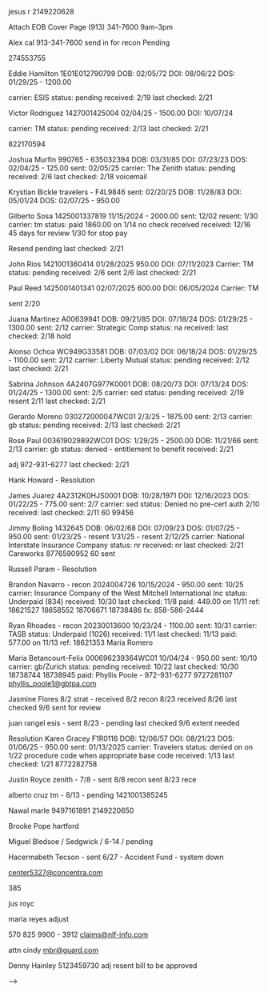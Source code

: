 jesus r
2149220628



Attach EOB
Cover Page
(913) 341-7600
9am-3pm

Alex cal
913-341-7600
send in for recon
Pending

<!-- HS -->
274553755

Eddie Hamilton
1E01E012790799
DOB: 02/05/72
DOI: 08/06/22
DOS: 01/29/25 - 1200.00
<!-- sent: 02/05/25 -->
carrier: ESIS
status: pending
received: 2/19
last checked: 2/21

Victor Rodriguez
1427001425004
02/04/25 - 1500.00
DOI: 10/07/24
<!-- sent: 02/05/25 -->
carrier: TM
status: pending
received: 2/13
last checked: 2/21

<!-- HS End -->
822170594

Joshua Murfin
990765 - 635032394
DOB: 03/31/85
DOI: 07/23/23
DOS: 02/04/25 - 125.00
sent: 02/05/25
carrier: The Zenith
status: pending
received: 2/6
last checked: 2/18 voicemail

Krystian Bickle
travelers - F4L9846
sent: 02/20/25
DOB: 11/28/83
DOI: 05/01/24
DOS: 02/07/25 - 950.00
<!-- Status: paid 104.00 on 1/31 -->
<!-- Received: 1/25 -->
<!-- last checked: 2/7 -->

Gilberto Sosa
1425001337819
11/15/2024 - 2000.00
sent: 12/02
resent: 1/30
carrier: tm
status: paid 1860.00 on 1/14 no check received
received: 12/16
45 days for review
1/30 for stop pay
<!-- paid: 1860.00 on 1/15 -->
Resend pending
last checked: 2/21

John Rios
1421001360414
01/28/2025 950.00
DOI: 07/11/2023
Carrier: TM
status: pending
received: 2/6
sent 2/6
last checked: 2/21

Paul Reed
1425001401341
02/07/2025 600.00
DOI: 06/05/2024
Carrier: TM
<!-- status: pending -->
<!-- received: 2/6 -->
sent 2/20
<!-- last checked: 2/14 -->

Juana Martinez
A00639941
DOB: 09/21/85
DOI: 07/18/24
DOS: 01/29/25 - 1300.00
sent: 2/12
carrier: Strategic Comp
status: na
received:
last checked: 2/18 hold

Alonso Ochoa
WC949G33581
DOB: 07/03/02
DOI: 06/18/24
DOS: 01/29/25 - 1100.00
sent: 2/12
carrier: Liberty Mutual
status: pending
received: 2/12
last checked: 2/21

Sabrina Johnson
4A2407G977K0001
DOB: 08/20/73
DOI: 07/13/24
DOS: 01/24/25 - 1300.00
sent: 2/5
carrier: sed
status: pending
received: 2/19
resent 2/11
last checked: 2/21

Gerardo Moreno
030272000047WC01
2/3/25 - 1875.00
sent: 2/13
carrier: gb
status: pending
received: 2/13
last checked: 2/21

Rose Paul
003619029892WC01
DOS: 1/29/25 - 2500.00
DOB: 11/21/66
sent: 2/13
carrier: gb
status: denied - entitlement to benefit
received: 2/21

adj 972-931-6277
last checked: 2/21



<!-- Resolutions -->

Hank Howard - Resolution

James Juarez
4A2312K0HJS0001
DOB: 10/28/1971
DOI: 12/16/2023
DOS: 01/22/25 - 775.00
sent: 2/7
carrier: sed
status: Denied no pre-cert auth 2/10
received:
last checked: 2/11
60
99456

Jimmy Boling
1432645
DOB: 06/02/68
DOI: 07/09/23
DOS: 01/07/25 - 950.00
sent: 01/23/25 - resent 1/31/25 - resent 2/12/25
carrier: National Interstate Insurance Company
status: nr
received: nr
last checked: 2/21
Careworks  8776590952
60 sent

Russell Param - Resolution

Brandon Navarro - recon
2024004726
10/15/2024 - 950.00
sent: 10/25
carrier: Insurance Company of the West
Mitchell International Inc
status: Underpaid (834)
received: 10/30
last checked: 11/8
paid: 449.00 on 11/11
ref: 18621527 18658552 18706671 18738486
fx: 858-586-2444

Ryan Rhoades - recon
20230013600
10/23/24 - 1100.00
sent: 10/31
carrier: TASB
status: Underpaid (1026)
received: 11/1
last checked: 11/13
paid: 577.00 on 11/13
ref: 18621353
Maria Romero

Maria Betancourt-Felix
000696239364WC01
10/04/24 - 950.00
sent: 10/10
carrier: gb/Zurich
status: pending
received: 10/22
last checked: 10/30
18738744 18738945
paid:
Phyllis Poole - 972-931-6277
9727281107
phyllis_poole1@gbtpa.com

Jasmine Flores 8/2 strat - received 8/2 recon 8/23 received 8/26 last checked 9/6 sent for review

juan rangel esis - sent 8/23 - pending last checked 9/6
extent needed

Resolution
Karen Gracey
F1R0116
DOB: 12/06/57
DOI: 08/21/23
DOS: 01/06/25 - 950.00
sent: 01/13/2025
carrier: Travelers
status: denied on on 1/22
procedure code when appropriate base code
received: 1/13
last checked: 1/21
8772282758


<!--
Braulio Gutierrez HS
4A2402HXSQL0001
DOB: 05/20/67
DOI: 02/16/24
DOS: 02/04/25 - 1950.00
carrier: Sedgwick
status: paid 1527.00 on 2/12
received: 2/10
last checked: 2/18

Michelle Roemer
WC3976915
DOB: 11/02/71
DOI: 05/12/23
DOS: 01/08/25 - 2350.00
sent: 01/30/25
carrier: State Office of Risk Management
status: paid 2191.00
received: 2/10
last checked: 2/18

Angela Ramirez
1527.00

 Kendrell Mills
1428001366847
01/06/2025 - 2000.00
sent: 01/21/2025
carrier: tm
status: paid 1793.00 on 2/14
received: 1/22
last checked: 2/14

 Ella Payne
20240000789
DOB: 05/22/57
DOI: 01/16/24
DOS: 01/17/25 - 1800.00
sent: 02/03/25
carrier: TASB Risk Management Fund
status: paid 1704.00 on 2/10
received: 2/4

last checked: 2/11

 Raymond Pipkin
4A231030QBX001 sed/genex
sent 01/16/25
DOS 01/16/25 - 2350.00
DOB 10/16/63
r 01/24/25
1726.00 paid on 1/30
last checked: 2/11

 grady briggs
01/15/25 - 1200.00
claim #: 9706795
carrier: lloyd
sent: paid 1200.00 on 2/4
status: pending
received: 1/29
last checked: 1/31

 Liz Tome Garcia
WC949-G21389 - LM
01/10/25 - 1950.00
doi 3/25/24
status: paid 1950.00 on 2/6
received: 1/15
last checked: 2/7

 John Boyd
Broadspire/Indemnity
190426095-001
DOB: 07/09/69
DOI: 08/30/24
12/05/24 1950.00
status: pending
received: 10/31
last checked: 11/18
???

 Christopher Alvord
000000327312
BERKLEY MEDICAL MNGMT SOLUTIONS
11/06/2024 - 1200.00
Not on file
 status: pending
received: 09/30
last checked: 11/13
paid: 834.00 on 10/29

 Sergio Riojas
1425001376987
tm
10/23/2024 - 1200.00
status: pending
received: 10/31
last checked: 1/17
paid: 834.00 on 10/31

 andrea ferrell - as&g claims.... dr smith voice
leticia hernandez - tristar
broadspire no bill - get fax and resend

 Krystian Bickle
travelers - F4L9846
sent: 1/28/25
DOB: 11/28/83
DOI: 07/22/24
DOS: 01/22/25 - 125.00
Status: paid 104.00 on 1/31
Received: 1/25
last checked: 2/7

 Curt Collins
002307411408
12/30/2024 - 1100.00
DOB: 3/17/1987
sent: 1/16
carrier: sed
status: paid 1026.00 on 2/7
received: 1/20
last checked: 1/31
8664357654 7169479
kendyl.gilreath@sedgwick.com

 John Rios
TM - 1421001360414
01/07/2025
DOI: 07/11/2023
status: paid 100.00 on 1/31
received: 1/7
last checked: 2/3

 Hannah Zipser
002408401951
DOS: 01/08/25 - 600.00
DOB: 6/19/1996
sent: 01/22/2025
carrier: Sedgwick
status: paid 465.00 on 1/31
received: 1/29
last checked: 1/31

 Marisa Giglio
4A2405DHMB90001
DOS: 01/08/25 - 950.00
DOB: 6/7/1994
doi 5/11/24
sent: 01/23/2025
carrier: Sedgwick
status: paid 863.00 on 1/29
received: 1/24
last checked: 1/31

 Jackie Martin
Travelers - F5S6455
DOB: 11/07/64
DOI: 07/22/24
DOS: 12/17/24 - 600.00
Status: paid 600.00 on 1/24
Received: 1/13
last checked: 1/31
Sent: 1/2/25

 Jose Salinas
1428001390472
12/11/2024 - 700.00
carrier: tm
status: paid - 642.00 on 1/28
received: 12/31
last checked: 1/31

 Austin Orange
1426001405500
12/03/2024 - 700.00
carrier: tm
received: 12/20
last checked: 1/21
paid: 642.00 on 1/20

 Orthesia Allen
4A23087HNSX0001
11/13/2024 - 775.00
sent: 12/05
carrier: sed
status: denied
received: 12/09
last checked: 1/21
denied 12/10 - absense of preauth
paid: ~680.00
Norma Sepeda
501-716-9488

Edgar Sanchez
1E01E015533704
11/20/2024 - 950.00
sent: 12/02
carrier: ESIS
status: pending
received: 12/12
last checked: 1/21
paid: 950.00 on 1/15/25

Francisco Formoso
F5S6333
12/18/2024 - 950.00
sent: 01/07/2025
carrier: Travelers
last checked: 1/17
paid: 834.00 on 1/10

 Mark Barton
1428001294766
11/12/2024 - 950.00
sent: 12/05
carrier: tm
last checked: 12/27
paid: 1540.00 on 12/31

 Andrea Ferrell
AS & G
ASGX560X3822X1
ASGX560-3822-1
12/05/24 1200.00
1200.00 on 12/20/24

 Maria Reyes - berkshire hathaway
V9WC465653001
DOB: 07/20/68
DOI: 01/22/24
DOS: 12/16/24 - 1725.00
received: 1/2
last checked: 1/13
pending
underpaid
paid 1155 on 1/6

 Larry johnson
GB - 011260160249WC01
12/12/24 - 1300.00
received: 12/30
1/2
Paid 1091.00 on 12/30

 Erik Carruyo
GB - 019039000016WC01
DOB: 08/29/84
DOI: 04/24/24
DOS: 12/18/24 - 950.00
Sent: 1/2/25
Received: 1/3
Paid: 950.00 on 1/7

 Taccara Lowery
GB - 014975000301WC01
11/13/2024 - 775.00
sent: 12/05
carrier: gb
status: pending
received: 12/06
last checked: 12/19
paid: 1551.00 on 11/12

 Scott York
4A23027ZL5Q0001
DOI: 02/06/23
09/18/2024 - 1875.00
sent: 11/18
carrier: sed
received: 11/22
last checked: 1/2
Paid: 1668.00 by 1/3
512-427-2369
Meyoshia Ferguson

 Jacqueline McCowan
GB - 040310000134WC01
12/03/24 - 950.00
received: 12/19
Paid on 950.00 on 1/1

 Teresa Walvoord - Zurich
2840352647
DOI 10/11/23
DOS 12/12/24
950.00
Paid: 950.00 on 1/1/25

 Chad Patterson
949G19347
10/24/24 - 2000.00
DOI: 02/21/24
sent: 11/26
carrier: LM
status: paid
received: 11/26
last checked: 12/19
paid: 2000.00 on 12/17

 Julieta Esparza
1428001294766
11/12/2024 - 1725.00
sent: 12/02
carrier: tm
status: pending
received: 1/2
last checked: 12/27
In system
 paid: 1575.00 on 11/12

 Jose Espinoza
1423001395282
11/15/2024 - 1100.00
sent: 11/29
carrier: tm
status: pending
received: 12/02
last checked: 1/2
In system
 paid: 1026.00 on 11/12

 Moreno

 Leticia Hernandez
241131230
11/16/2024 - 950.00
sent: 12/3
carrier: TriStar
status: pending
received: 11/26
last checked: 12/09
paid: 1551.00 on 11/12
cas_provider_relations@cas-services.com

 Elvia Garcia
CMCA24130311
11/15/2024 - 950.00
sent: 11/18
carrier: cas
status: pending
received: 11/26
last checked: 12/06
cas_provider_relations@cas-services.com
paid: 1551.00 on 11/12

 Juan Rangel
1E01E015851934
11/16/2024 - 700.00
sent: 11/29
carrier: ESIS
status: paid
received: 12/04
last checked: 12/19
paid: 700.00 on 12/18
eb021046

 Gerardo Moreno
030272000047WC01
11/15/2024 - 775.00
sent: 12/12
carrier: gb
status: paid
received: 12/12
last checked: 12/19
paid: 775.00 on 12/16

 Terry Zimmerman
WC202457
11/21/2024 - 1100.00
sent: 12/06
carrier: tmlirp
status: paid
received: 12/13
last checked: 12/16
paid: 1026.00 on 12/13

 Brent Foxworth
1E01E016621120
11/22/2024 - 950.00
sent: 11/25
carrier: ESIS
status: paid
received: 11/28
last checked: 12/16
paid: 749.00 on 12/5

 Broderick Berry
2201042719
tristar/imo
10/30/2024 - 1400.00
status: underpaid
received: 09/30
last checked: 11/13
paid: 577.00

 Donald Bunch
030183000003WC01
11/14/2024 - 1650.00
sent: 11/25
carrier: gb
status: paid
received: 11/25
last checked: 12/03
paid: 1650.00 on 11/26

 Alice Wienke
WC183268
10/30/24 - 950.00
sent: 11/14
carrier: tmlirp
status: pending
received:
last checked: 12/03
paid: 834.00 on 12/02

 Melvinna Lee
4A23125N6T40001
10/31/24 - 700.00
sent: 11/19
carrier: sed
status: paid
received: 11/24
last checked: 12/03
paid: 642.00 11/26

 Alfredo Gudino
1E01E01440164X
10/30/24 - 950.00
sent: 10/31
carrier: ESIS
status: paid
received: 11/20
last checked: 12/03
paid: 950.00 on 11/26

 Ryan Rhoades
20230013600
10/23/24 - 1100.00
sent: 10/31
carrier: TASB
status: Underpaid (1026)
received: 11/1
last checked: 11/13
paid: 577.00 on 11/13
ref: 18621353
Maria Romero
151 211 1111

 Brandon Navarro
2024004726
10/15/2024 - 950.00
sent: 10/25
carrier: Insurance Company of the West
Mitchell International Inc
status: Underpaid (834)
received: 10/30
last checked: 11/8
paid: 449.00 on 11/11
ref: 18621527 18658552 18706671 18738486
fx: 858-586-2444
Mark as a recon - letter - bill - original eob

 Thelma Behee
001064052243WC01
10/10/2024 - 700.00
sent: 10/29
carrier: gb
status: pending
received: 10/30
last checked: 11/13
paid:
ref: 18621923 18659035

 Hector Rodela
F2M0490
10/15/2024 - 950.00
sent: 10/24
carrier: Travelers
status: pending
received: 10/24
last checked: 10/30
paid:

 Cheryl Knox
005211011039WC01
09/26/24 - 700.00
sent: 10/10
carrier: gb
status: pending
received: 10/11
last checked: 10/30
paid:

 Jose Salinas
1428001390472
10/07/2024 - 950.00
sent: 10/21
carrier: tm
status: pending
received: nr
last checked: 10/29
paid:



 Ariel Watts trav 9/16/24 pending
last checked 09/26/24
carrier: tm
status: pending
received: 9/16
last checked: 10/4
paid: 1016

 Joshua Hayter
WC949G21997
9/27 - 1950.00
sent: 10/03
carrier: LM
status: paid
received: 10/8
last checked: 11/13
paid: 1488.16 - 11/19

 Jason Gentry
4A2308GPGP60001
11/11/2024 - 125.00
sent: 11/12
carrier: sed
status: paid
received: 11/13
last checked: 11/18
paid: 100.00 on 11/18

 Lucia Sepuvelda
4A2304MRKBT0001
10/08/2024 - 1725.00
sent: 10/28
carrier: sed
status: paid
received: 10/30
last checked: 11/13
paid: 1551.00 on 11/12

 Chad Patterson
949G19347
10/11/24 - 125.00
sent: 10/11
carrier: LM
status: paid
received: 10/11
last checked: 11/08
paid: 125.00 on 11/01

 Melvin Ross
4A240741ZYQ0001
10/18/24 - 600.00
sent: 10/28
carrier: sed
status: paid
received: 10/30
last checked: 11/8
paid: 449.00 on 11/4

 Jason Oldacker
WC204308
10/02/2024 - 1025.00
sent: 10/28
carrier: TMLIRP
status: paid
received:
last checked: 11/8
paid: 950.00 on 11/7

 Donald Mayfield
20230005246
10/14/24 - 2000.00
sent: 10/31
carrier: TASB
status: paid
received: 10/31
last checked: 11/8
paid: 2000.00 on 11/8

 Brent Foxworth
1E01E016621120
10/04/24 - 1400.00
sent: 10/29
carrier: ESIS
status: paid
received: 10/30
last checked: 10/29
paid: 1284.00 on 11/8

 Cynthia Valle
20240013521
10/21/2024 - 125.00
sent: 10/22
carrier: TASB
status: pending
received: 10/24
last checked: 10/30
paid: 100.00 0n 10/29
ref: 18541380

 Juan Barrios
20240013521
10/08/2024 - 950.00
sent: 10/19
carrier: sed
status: pending
received: 10/19
last checked: 10/30
paid: 834.00 on 10/29

 Alan Reza
2230663240
10/15/2024 - 1100.00
sent: 10/21
carrier: Zurich
status: pending
received: 10/21
last checked: 10/30
paid: 1049.00 on 10/25

 Travis Gilder
4A2309KJWNR0001
10/18/24 - 600.00
sent: 10/10
carrier: sed
status: pending
received: 10/23
last checked: 10/29
paid: 449.00 on 10/29

 Melvin Ross NS
4A240741ZYQ0001
10/11/24 - 125.00
sent: 10/11
carrier: sed
status:
received: 10/14
last checked: 10/29
paid: 100.00 on 10/17

 Raven Gant
24DFWEC2730001
sent:
carrier: sed
status: pending
received: 10/09
last checked: 10/29
paid: 1476.00 on 10/16

 jesus rob 1003
VI0000146318
09/24/24
1650.00
sent: 10/03
carrier: sed
status: pending
received: 10/03 - 10/16
last checked: 10/24
paid: 1476.00 10/22

 jesus rob 1003
VI0000146318
09/24/24
1650.00
sent: 10/03
carrier: sed
status: pending
received: 10/03 - 10/16
last checked: 10/24
paid: 1476.00 10/22

 Melvinna Lee
4A2406TSV590001
09/26/24 - 950.00
sent: 10/10
carrier: sed
status: paid
received: 10/11
last checked: 10/18
paid: 834 10/16

 Jose Flores 9/12 tm
1425001368230
08/27/24
last checked 09/26/24
carrier: tm
status: paid
received: 9/12
last checked: 10/18
paid: 10/14 1026.00

 Eufracio Hernandez tm - 8/7 - recon 9/12 nr
1425001373432
07/18/24
carrier: tm
sent: 9/12
status: pending
received: 9/12
last checked: 9/26
paid: 10/14 642.00


 Edward Daniels - Gallagher Bassett  - 7/7 - 7/17 - $449 - (972) 728-3564 receiving 8/3 denied/ 8/26 denied already
07/18/24
status: paid
received: 9/17
last checked: 10/4
paid: 385 on 9/26

 Adonica Williams 9/16 Medata Hanover pending
7 - 10 days 10/3
Ref #: 433797
carrier: tm
status: pending
received: 9/12
last checked: 10/4
paid: 2118

 Sabrina Johnson
4A2407G977K0001
09/25/24 - 600.00
sent: 10/8
carrier: sed
status: pending
received: 10/9
last checked: 10/18
paid: 10/15 449.00

 maria espinoza 9/13 travelers
last checked 09/26/24
carrier: tm
status: pending
received: 9/13
last checked: 10/14
paid: 834.00 on 10/12

 Yordy Catano
4A2406TSV590001
sent:
carrier: sed
status:
received: 10/4
last checked: 10/10
paid: 449 on 10/11

 Kahalli Cormier
09/12/24 1400
claim #: 221042636
carrier: imo/tristar risk
sent:
status: paid
received:
last checked: 10/14
paid: 1026 on 10/2

 dennis moore 0930
009522000417WC01
sent: 9/30
carrier: gb
status: pending
received: 10/1
last checked: 10/8
paid: 834 0n 10/4

james harsb 0930
002406407559
sent: 9/30
carrier: sed
status: paid
received: 10/2
last checked: 10/8
paid: 834 on 10/7

 grady briggs
claim #: 9706795
carrier: lloyd
sent:
status: pending
received: 9/23
last checked: 10/8
paid: 2250 on 10/4

-->
Justin Royce zenith - 7/8 - sent 8/8 recon sent 8/23 rece


alberto cruz tm - 8/13 - pending
1421001385245

<!-- Cullen Riddle 7/31 tm - 8/1 pending
1427001347064

<!-- Tomas Cortinas 8/1 normandy received 8/1 pending -->

Nawal
marle
9497161891
2149220650

<!-- Alice wienke - denied - resubmitted on adjusters end
Metropolitan Area EMS Authority (877) 478-5031 Ext. 3414  -->


<!-- Hank Howard - sent 7/24 - Biberk - nr adj resent through site 8/9 - 8/17 - pending -->

<!-- Joshua Usher - Underpaid -->

<!-- Deniven B - Sent 5/15 - PMA -->
<!-- Jetteah L - Sent 5/28 - Travelers/cbcs claims - bill not received/no case found/injury reported -->
<!-- Wesley Jennings - sent 5/29 cas -->
<!-- Joanna H - sent 5/31 zur -->

<!-- Annisia Nelson / ek health / 6-18 / not received adju -->
<!-- Jason Oldaker / tmlirp / 6-17 / not received adju email -->


<!-- Victor Ford / texas mutual / 6-17 / pending -->


Brooke Pope hartford
<!-- Lilia Campos cas / message left -->
Miguel Bledsoe / Sedgwick / 6-14 / pending
<!-- Gene Baxter / Sunz Insurance Company / sent 6/28 -->

<!-- Jirachai Martin / liberty mutual / 6-17 / pending -->
<!-- Austin Barnes - gb - 6/24 - pending -->

Hacermabeth Tecson - sent 6/27 - Accident Fund - system down


center5327@concentra.com

385


jus royc


maria reyes
adjust

570 825 9900 - 3912
claims@nlf-info.com

attn cindy
mbr@guard.com

Denny Hainley
5123459730 adj resent bill to be approved

<!-- Juan Barrios - sent 7/3 - Sedgwick - received 7/4 - pending adj linda 9727154264 pending
48488040 -->

<!-- T Barrells cas received 8/6 pending -->

<!-- Jose Reyes sed - 202401030139885 - 7/10 - call adj 1476.00 8/9
Alfredo Gonzalez sed 202307270135177 - 7/10 - call adj 08/08 834.00 8/9
call supervisor
9723726122
2149220618
4696241018
9723726189
2149220600

courtney thomas
2149220635 -->

<!-- Terry Zimmerman - sent 7/5 - TMLIRP - denied eob requested -->
<!-- Hacermabeth - received 7/11 - pending
Jessica Boucher
5178974962 -->



<!-- Dustin Green accid down - mbr@accidentfund.com - resent - pending  received 7/16 7/29
Sandra Rice
9728342060 -->

<!-- Hector Rodela - sent 7/15 - Travelers - resent -->






<!-- Nancy Cardona - sent 7/2 - PMA - Conduent - received 7/4 - pending
Julieta Esparza - sent 7/9 - tm beryl 7/9 - pending
2149220600
9727154202 -->

<!-- Carlos Leon - zurich - pending
2148661475 500 on 7/3 + 334 on 8/3
check on cleared -->

<!-- christine rueda 9/13 travelers paid on 9/20 - 834 -->

<!-- hs Danny cruz summit - 8/1 pending - denied no compens - claim closed or settled - 9/5 recon
1400 - on 9-26
1326870083
zelis
877-738-8070
bill id su1-01tx-101357 -->

<!-- hs de la rosa esis 8/7 - pending (8/29) 8/19 - Tiffany Dyson 2147217979 - 5 bc027550
09/12/24 1400
claim #: 1E01E014954092
carrier: esis
sent: 8/7
status: pending
received: 8/19
last checked: 8/29
paid: 9/11 1200  -->

<!-- rosalva
claim #: A00602551
carrier: strategic comp
sent:
status: pending
received: 9/18
last checked: 10/2
paid: 10/1 1412 3002738905 -->

<!-- rosalva adjuster
2118
834
642
642 -->

<!-- Thelma B -  Sent 9/5 - GB - 9/5 - paid on 9/11 834 -->
<!-- Robinson Castillo - sedgwick / sent 9-5 paid 1540 on 9/11
002401401903 -->
<!-- marco guerra 9/12 sed 9/17 834 -->
<!-- hs Johnathan Cartwright tm sent 8/15 - rec 8/19 pending last checked 9/16
1424001377166
081524
274553755
paid 834 -->
<!-- Marlene Gray ccmsi
23D68K605465
7132687816
<!-- fx 2174777417 -->
<!-- 07/16/62
sent 8/8 nr
09/13/24 $1091
check #: 545530863
doc #: 117373 --> -->
<!-- Frances Garza - sent 7/19 - 7/22 - 7/22- full-  Gallagher Bassett - paid 8/27 full
Alexis Valera - sent 7/19 - Sed - 7/24 denied - exceeds recommended amount - paid 9/5 $950 -->
<!-- veronica ubom sorm received 8/6 pending call back in 30 -->
<!-- Thomas cargill - underpaid - recon 5/29 - 6/14 - paid 6/18 500 -->
<!-- Heidi McDowell - reissue check - cleared 7/31/24 -->
<!-- Latonya Shepard - check second date - paid 1000 - cleared -->
<!-- Frances Garza - sent 7/19 - 7/22 - 7/22- full-  Gallagher Bassett -->
<!-- Donald Bunch  Gallagher Bassett - 7/13 - 7/15 - full -->
<!-- Joel Garza 7/31 sed 8/5 - denied charges not covered - recon 8/15 - 834 -->
<!-- carlos leon differe -->
<!-- Gerardo Moreno 7/31 gb - 8/1 - pd 1800 -->
<!-- Lettie Lopez / Sedgwick / full -->
<!-- Maria Reyes / biberk / 6-20 / full 7-11 -->
<!-- Jason Gentry - sent 7/2 - Sedgwick - received 7/2 - pending -->
<!-- Robinson Castillo - reconsideration / sedgwick / 6-17 / pending -->
<!-- Juan Monnarrez - sent 5/27 lm - 6/2 6/4 500 -->
<!-- Nemencio Garcia / Sedgwick / 6-13/ 850 / 6-20 -->
<!-- Farren Lewis - Sent 5/23 - Travelers - 5/22 - 6/1 - 800 -->
<!-- Pamela P - Sent 5/15 - Sedgwick - 5/19 - 5/21 - 800 -->
<!-- Leif D - Sent 5/13 - Creative Risk Fund -->
<!-- Gay G - Sent 5/9 - Sed 002401405612 - 5/10 - 5/15 - 650 -->
<!-- Timothy S - sent 5/27 sed - 5/29 - 6/4 - 1150 -->
<!-- Jennifer R - Sent 5/28 - Sedgwick - 5/29 - 6/3 - 850 -->
<!-- Lauren B - Sent 5/16 - Edwards Risk Management - 5/16 - 6/15 - 650 -->
<!-- Alice Wienke - Sent 5/6 - Metropolitan Area EMS Authority (877) 478-5031 Ext. 3414 can not report claims older than 25 days old tmlirp.org - 6/7 - 350 -->
<!-- Fernando Fuente / Liberty Mutual / 6-7 / 850  -->
<!-- Reginald A - 5/23 - LM - Judy Warner 7158706723/ supervisor 8003000110certified to give IR - 900 - 6/7 -->
